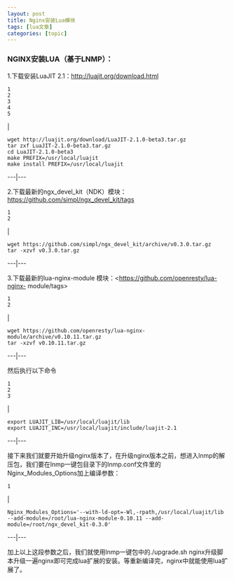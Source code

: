 ```yaml
---
layout: post
title: Nginx安装Lua模块 
tags: [lua文章]
categories: [topic]
---
```

### NGINX安装LUA（基于LNMP）：

1.下载安装LuaJIT 2.1：<http://luajit.org/download.html>

    
    
    1  
    2  
    3  
    4  
    5  
    

|

    
    
    wget http://luajit.org/download/LuaJIT-2.1.0-beta3.tar.gz  
    tar zxf LuaJIT-2.1.0-beta3.tar.gz  
    cd LuaJIT-2.1.0-beta3  
    make PREFIX=/usr/local/luajit  
    make install PREFIX=/usr/local/luajit  
      
  
---|---  
  
2.下载最新的ngx_devel_kit（NDK）模块：<https://github.com/simpl/ngx_devel_kit/tags>

    
    
    1  
    2  
    

|

    
    
    wget https://github.com/simpl/ngx_devel_kit/archive/v0.3.0.tar.gz  
    tar -xzvf v0.3.0.tar.gz  
      
  
---|---  
  
3.下载最新的lua-nginx-module 模块：<https://github.com/openresty/lua-nginx-
module/tags>

    
    
    1  
    2  
    

|

    
    
    wget https://github.com/openresty/lua-nginx-module/archive/v0.10.11.tar.gz  
    tar -xzvf v0.10.11.tar.gz  
      
  
---|---  
  
然后执行以下命令

    
    
    1  
    2  
    3  
    

|

    
    
      
    export LUAJIT_LIB=/usr/local/luajit/lib  
    export LUAJIT_INC=/usr/local/luajit/include/luajit-2.1  
      
  
---|---  
  
接下来我们就要开始升级nginx版本了，在升级nginx版本之前，想进入lnmp的解压包，我们要在lnmp一键包目录下的lnmp.conf文件里的Nginx_Modules_Options加上编译参数：

    
    
    1  
    

|

    
    
    Nginx_Modules_Options='--with-ld-opt=-Wl,-rpath,/usr/local/luajit/lib --add-module=/root/lua-nginx-module-0.10.11 --add-module=/root/ngx_devel_kit-0.3.0'  
      
  
---|---  
  
加上以上这段参数之后，我们就使用lnmp一键包中的./upgrade.sh
nginx升级脚本升级一遍nginx即可完成lua扩展的安装。等重新编译完，nginx中就能使用lua扩展了。
